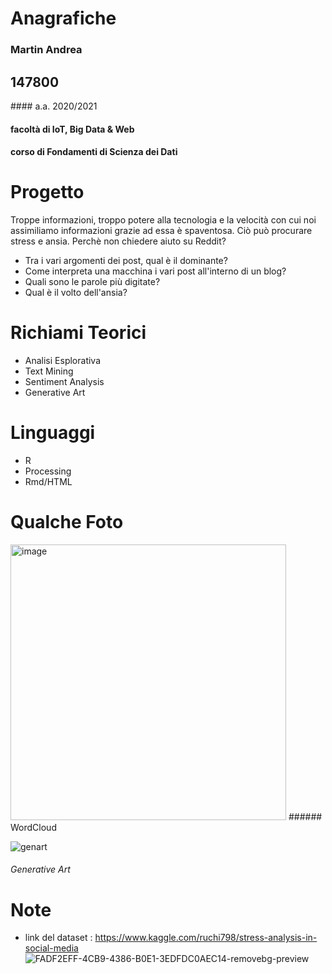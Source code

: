 # Anagrafiche
### Martin Andrea
## 147800
#### a.a. 2020/2021
#### facoltà di IoT, Big Data & Web
#### corso di Fondamenti di Scienza dei Dati

# Progetto
Troppe informazioni, troppo potere alla tecnologia e la velocità con cui noi assimiliamo informazioni grazie ad essa è spaventosa.
Ciò può procurare stress e ansia.
Perchè non chiedere aiuto su Reddit?

- Tra i vari argomenti dei post, qual è il dominante?
- Come interpreta una macchina i vari post all'interno di un blog?
- Quali sono le parole più digitate?
- Qual è il volto dell'ansia?

# Richiami Teorici
- Analisi Esplorativa
- Text Mining
- Sentiment Analysis
- Generative Art

# Linguaggi
- R
- Processing
- Rmd/HTML

# Qualche Foto

<img width="441" alt="image" src="https://user-images.githubusercontent.com/62328337/124516973-27cd1b00-dde3-11eb-90e6-69253afaca3d.png">
###### WordCloud

![genart](https://user-images.githubusercontent.com/62328337/124517046-47fcda00-dde3-11eb-88d6-8d1f756b90f7.png)
###### Generative Art

# Note
- link del dataset : https://www.kaggle.com/ruchi798/stress-analysis-in-social-media
![FADF2EFF-4CB9-4386-B0E1-3EDFDC0AEC14-removebg-preview](https://user-images.githubusercontent.com/62328337/123858854-4aaf8900-d924-11eb-99de-1a0d1cca17a9.png)
